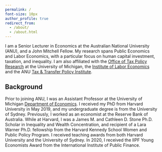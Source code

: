 ```yaml
---
permalink: /
font-size: 10px
author_profile: true
redirect_from: 
  - /about/
  - /about.html
---
```


I am a Senior Lecturer in Economics at the Australian National University (ANU), and a John Mitchell Fellow. My research spans Public Economics and Labor Economics, with a particular focus on human capital investment, taxation, and inequality. I am also affiliated with the [Office of Tax Policy Research](https://rossweb.bus.umich.edu/otpr/) at the University of Michigan, the [Institute of Labor Economics](https://www.iza.org/person/21108/ashley-c-craig) and the ANU [Tax & Transfer Policy Institute](https://taxpolicy.crawford.anu.edu.au/taxpolicy-people/research-affiliates).

## Background

Prior to joining ANU, I was an Assistant Professor at the University of Michigan [Department of Economics](https://lsa.umich.edu/econ). I received my PhD from Harvard University in May 2019, and my undergraduate degree is from the University of Sydney. Previously, I worked as an economist at the Reserve Bank of Australia. While at Harvard, I was a James M. and Cathleen D. Stone Ph.D. Scholar in Inequality and Wealth Concentration, and recipient of a Lara Warner Ph.D. fellowship from the Harvard Kennedy School Women and Public Policy Program. I received teaching awards from both Harvard University and the University of Sydney. In 2020, I received the IIPF Young Economists Award from the International Institute of Public Finance.

